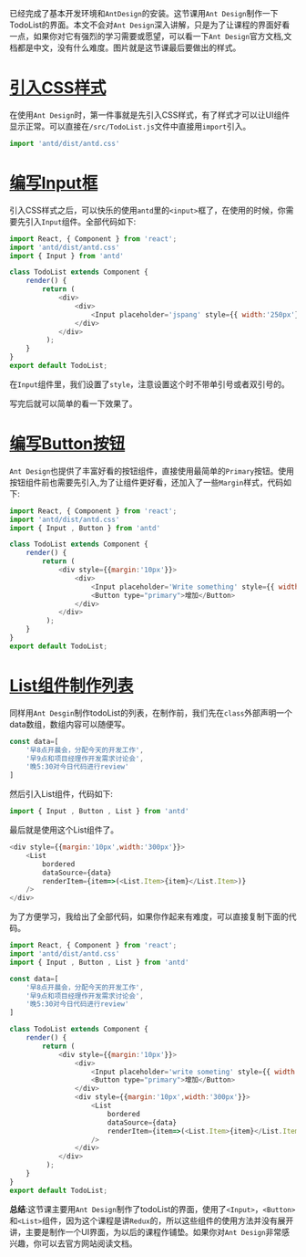 已经完成了基本开发环境和`AntDesign`的安装。这节课用`Ant Design`制作一下TodoList的界面。本文不会对`Ant Design`深入讲解，只是为了让课程的界面好看一点，如果你对它有强烈的学习需要或愿望，可以看一下`Ant Design`官方文档,文档都是中文，没有什么难度。图片就是这节课最后要做出的样式。



# [引入CSS样式](https://jspang.com/detailed?id=48#toc314)

在使用`Ant Design`时，第一件事就是先引入CSS样式，有了样式才可以让UI组件显示正常。可以直接在`/src/TodoList.js`文件中直接用`import`引入。

```javascript
import 'antd/dist/antd.css'
```

# [编写Input框](https://jspang.com/detailed?id=48#toc315)

引入CSS样式之后，可以快乐的使用`antd`里的`<input>`框了，在使用的时候，你需要先引入`Input`组件。全部代码如下:

```javascript
import React, { Component } from 'react';
import 'antd/dist/antd.css'
import { Input } from 'antd'

class TodoList extends Component {
    render() { 
        return ( 
            <div>
                <div>
                    <Input placeholder='jspang' style={{ width:'250px'}}/>
                </div>
            </div>
         );
    }
}
export default TodoList;
```

在`Input`组件里，我们设置了`style`，注意设置这个时不带单引号或者双引号的。

写完后就可以简单的看一下效果了。

# [编写Button按钮](https://jspang.com/detailed?id=48#toc316)

`Ant Design`也提供了丰富好看的按钮组件，直接使用最简单的`Primary`按钮。使用按钮组件前也需要先引入,为了让组件更好看，还加入了一些`Margin`样式，代码如下:

```javascript
import React, { Component } from 'react';
import 'antd/dist/antd.css'
import { Input , Button } from 'antd'

class TodoList extends Component {
    render() { 
        return ( 
            <div style={{margin:'10px'}}>
                <div>
                    <Input placeholder='Write something' style={{ width:'250px', marginRight:'10px'}}/>
                    <Button type="primary">增加</Button>
                </div>
            </div>
         );
    }
}
export default TodoList;
```

# [List组件制作列表](https://jspang.com/detailed?id=48#toc317)

同样用`Ant Desgin`制作todoList的列表，在制作前，我们先在`class`外部声明一个data数组，数组内容可以随便写。

```js
const data=[
    '早8点开晨会，分配今天的开发工作',
    '早9点和项目经理作开发需求讨论会',
    '晚5:30对今日代码进行review'
]
```

然后引入List组件，代码如下:

```js
import { Input , Button , List } from 'antd'
```

最后就是使用这个List组件了。

```js
<div style={{margin:'10px',width:'300px'}}>
    <List
        bordered
        dataSource={data}
        renderItem={item=>(<List.Item>{item}</List.Item>)}
    />    
</div>
```

为了方便学习，我给出了全部代码，如果你作起来有难度，可以直接复制下面的代码。

```javascript
import React, { Component } from 'react';
import 'antd/dist/antd.css'
import { Input , Button , List } from 'antd'

const data=[
    '早8点开晨会，分配今天的开发工作',
    '早9点和项目经理作开发需求讨论会',
    '晚5:30对今日代码进行review'
]

class TodoList extends Component {
    render() { 
        return ( 
            <div style={{margin:'10px'}}>
                <div>
                    <Input placeholder='write someting' style={{ width:'250px', marginRight:'10px'}}/>
                    <Button type="primary">增加</Button>
                </div>
                <div style={{margin:'10px',width:'300px'}}>
                    <List
                        bordered
                        dataSource={data}
                        renderItem={item=>(<List.Item>{item}</List.Item>)}
                    />    
                </div>
            </div>
         );
    }
}
export default TodoList;
```

**总结**:这节课主要用`Ant Design`制作了todoList的界面，使用了`<Input>`，`<Button>`和`<List>`组件，因为这个课程是讲`Redux`的，所以这些组件的使用方法并没有展开讲，主要是制作一个UI界面，为以后的课程作铺垫。如果你对`Ant Design`非常感兴趣，你可以去官方网站阅读文档。